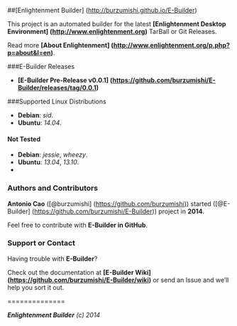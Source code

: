 ##[Enlightenment Builder] (http://burzumishi.github.io/E-Builder)

This project is an automated builder for the latest **[Enlightenment Desktop Environment] (http://www.enlightenment.org)** TarBall or Git Releases.

Read more **[About Enlightenment] (http://www.enlightenment.org/p.php?p=about&l=en)**.


###E-Builder Releases

 * **[E-Builder Pre-Release v0.0.1] (https://github.com/burzumishi/E-Builder/releases/tag/0.0.1)**


###Supported Linux Distributions

 - **Debian**: _sid_.
 - **Ubuntu**: _14.04_.

#### Not Tested

 - **Debian**: _jessie_, _wheezy_.
 - **Ubuntu**: _13.04_, _13.10_.
 - 

### Authors and Contributors

**Antonio Cao** ([@burzumishi] (https://github.com/burzumishi)) started ([@E-Builder] (https://github.com/burzumishi/E-Builder)) project in **2014**.

Feel free to contribute with **E-Builder in GitHub**.


### Support or Contact

Having trouble with **E-Builder**?

Check out the documentation at **[E-Builder Wiki] (https://github.com/burzumishi/E-Builder/wiki)** or send an Issue and we’ll help you sort it out.

==============

_**Enlightenment Builder** (c) 2014_
